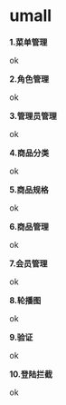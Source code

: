 # umall

**1.菜单管理**

ok

**2.角色管理**

ok

**3.管理员管理**

ok

**4.商品分类**

ok

**5.商品规格**

ok

**6.商品管理**

ok

**7.会员管理**

ok

**8.轮播图**

ok

**9.验证**

ok

**10.登陆拦截**

ok